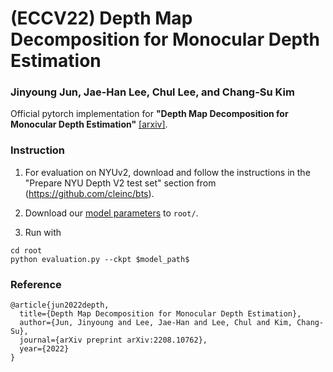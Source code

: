 # (ECCV22) Depth Map Decomposition for Monocular Depth Estimation
### Jinyoung Jun, Jae-Han Lee, Chul Lee, and Chang-Su Kim

Official pytorch implementation for **"Depth Map Decomposition for Monocular Depth Estimation"** [[arxiv]](https://arxiv.org/abs/2208.10762).

### Instruction

1. For evaluation on NYUv2, download and follow the instructions in the "Prepare NYU Depth V2 test set" section from (https://github.com/cleinc/bts).

2. Download our [model parameters](https://drive.google.com/drive/folders/1zsgT_5AO89WxzlFI53gwjomisb_Gkcox?usp=sharing) to ```root/```.

3. Run with
```
cd root
python evaluation.py --ckpt $model_path$
```

### Reference
```
@article{jun2022depth,
  title={Depth Map Decomposition for Monocular Depth Estimation},
  author={Jun, Jinyoung and Lee, Jae-Han and Lee, Chul and Kim, Chang-Su},
  journal={arXiv preprint arXiv:2208.10762},
  year={2022}
}
```
